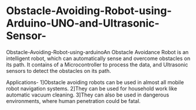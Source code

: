 # Obstacle-Avoiding-Robot-using-Arduino-UNO-and-Ultrasonic-Sensor-
Obstacle-Avoiding-Robot-using-arduinoAn Obstacle Avoidance Robot is an intelligent robot, which can automatically sense and overcome obstacles on its path. It contains of a Microcontroller to process the data, and Ultrasonic sensors to detect the obstacles on its path.




Applications-
    1]Obstacle avoiding robots can be used in almost all mobile robot navigation systems.
    2]They can be used for household work like automatic vacuum cleaning.
    3]They can also be used in dangerous environments, where human penetration could be fatal.
